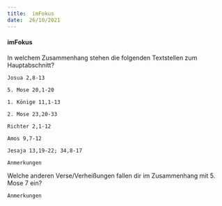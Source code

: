 ```yaml
---
title:  imFokus
date:  26/10/2021
---
```


#### imFokus

In welchem Zusammenhang stehen die folgenden Textstellen zum Hauptabschnitt?

`Josua 2,8-13`

`5. Mose 20,1-20`

`1. Könige 11,1-13`

`2. Mose 23,20-33`

`Richter 2,1-12`

`Amos 9,7-12`

`Jesaja 13,19-22; 34,8-17`

`Anmerkungen`

Welche anderen Verse/Verheißungen fallen dir im Zusammenhang mit 5. Mose 7 ein?

`Anmerkungen`
